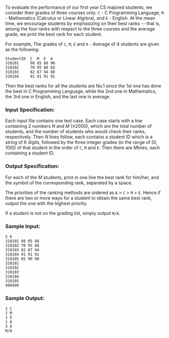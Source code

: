 To evaluate the performance of our first year CS majored students, we consider their grades of three courses only: `C` - C Programming Language, `M` - Mathematics (Calculus or Linear Algrbra), and `E` - English. At the mean time, we encourage students by emphasizing on their best ranks -- that is, among the four ranks with respect to the three courses and the average grade, we print the best rank for each student.

For example, The grades of `C`, `M`, `E` and `A` - Average of 4 students are given as the following:

```
StudentID  C  M  E  A
310101     98 85 88 90
310102     70 95 88 84
310103     82 87 94 88
310104     91 91 91 91
```

Then the best ranks for all the students are No.1 since the 1st one has done the best in C Programming Language, while the 2nd one in Mathematics, the 3rd one in English, and the last one in average.

### Input Specification:

Each input file contains one test case. Each case starts with a line containing 2 numbers *N* and *M* (≤2000), which are the total number of students, and the number of students who would check their ranks, respectively. Then *N* lines follow, each contains a student ID which is a string of 6 digits, followed by the three integer grades (in the range of [0, 100]) of that student in the order of `C`, `M` and `E`. Then there are *M*lines, each containing a student ID.

### Output Specification:

For each of the *M* students, print in one line the best rank for him/her, and the symbol of the corresponding rank, separated by a space.

The priorities of the ranking methods are ordered as `A` > `C` > `M` > `E`. Hence if there are two or more ways for a student to obtain the same best rank, output the one with the highest priority.

If a student is not on the grading list, simply output `N/A`.

### Sample Input:

```in
5 6
310101 98 85 88
310102 70 95 88
310103 82 87 94
310104 91 91 91
310105 85 90 90
310101
310102
310103
310104
310105
999999
```

### Sample Output:

```out
1 C
1 M
1 E
1 A
3 A
N/A
```